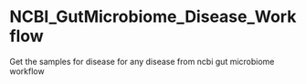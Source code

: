 # NCBI_GutMicrobiome_Disease_Workflow
Get the samples for disease for any disease from ncbi gut microbiome workflow
